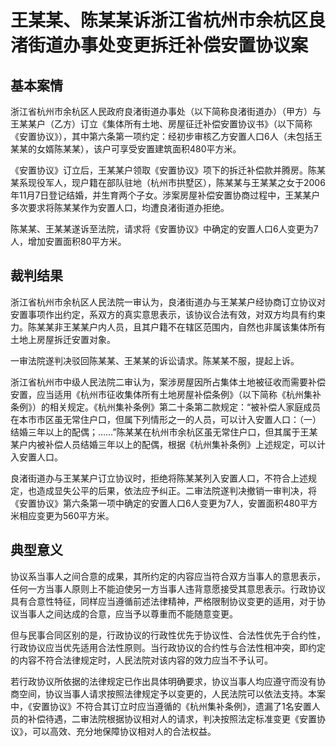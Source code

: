 # 王某某、陈某某诉浙江省杭州市余杭区良渚街道办事处变更拆迁补偿安置协议案
<!-- INFO END -->

## 基本案情

浙江省杭州市余杭区人民政府良渚街道办事处（以下简称良渚街道办）（甲方）与王某某户（乙方）订立《集体所有土地、房屋征迁补偿安置协议书》（以下简称《安置协议》），其中第六条第一项约定：经初步审核乙方安置人口6人（未包括王某某的女婿陈某某），该户可享受安置建筑面积480平方米。

《安置协议》订立后，王某某户领取《安置协议》项下的拆迁补偿款并腾房。陈某某系现役军人，现户籍在部队驻地（杭州市拱墅区），陈某某与王某某之女于2006年11月7日登记结婚，并生育两个子女。涉案房屋补偿安置协商过程中，王某某户多次要求将陈某某作为安置人口，均遭良渚街道办拒绝。

陈某某、王某某遂诉至法院，请求将《安置协议》中确定的安置人口6人变更为7人，增加安置面积80平方米。

## 裁判结果

浙江省杭州市余杭区人民法院一审认为，良渚街道办与王某某户经协商订立协议对安置事项作出约定，系双方的真实意思表示，该协议合法有效，对双方均具有约束力。陈某某非王某某户内人员，且其户籍不在辖区范围内，自然也非属该集体所有土地上房屋拆迁安置对象。

一审法院遂判决驳回陈某某、王某某的诉讼请求。陈某某不服，提起上诉。

浙江省杭州市中级人民法院二审认为，案涉房屋因所占集体土地被征收而需要补偿安置，应当适用《杭州市征收集体所有土地房屋补偿条例》（以下简称《杭州集补条例》）的相关规定。《杭州集补条例》第二十条第二款规定：“被补偿人家庭成员在本市市区虽无常住户口，但属下列情形之一的人员，可以计入安置人口：（一）结婚三年以上的配偶；……”陈某某在杭州市余杭区虽无常住户口，但其属于王某某户内被补偿人员结婚三年以上的配偶，根据《杭州集补条例》上述规定，可以计入安置人口。

良渚街道办与王某某户订立协议时，拒绝将陈某某列入安置人口，不符合上述规定，也造成显失公平的后果，依法应予纠正。二审法院遂判决撤销一审判决，将《安置协议》第六条第一项中确定的安置人口6人变更为7人，安置面积480平方米相应变更为560平方米。



## 典型意义

协议系当事人之间合意的成果，其所约定的内容应当符合双方当事人的意思表示，任何一方当事人原则上不能迫使另一方当事人违背意愿接受其意思表示。行政协议具有合意性特征，同样应当遵循前述法律精神，严格限制协议变更的适用，对于协议当事人之间达成的合意，应当予以尊重而不能随意变更。

但与民事合同区别的是，行政协议的行政性优先于协议性、合法性优先于合约性，行政协议应当优先适用合法性原则。当行政协议的合约性与合法性相冲突，即约定的内容不符合法律规定时，人民法院对该内容的效力应当不予认可。

若行政协议所依据的法律规定已作出具体明确要求，协议当事人均应遵守而没有协商空间，协议当事人请求按照法律规定予以变更的，人民法院可以依法支持。本案中，《安置协议》不符合其订立时应当遵循的《杭州集补条例》，遗漏了1名安置人员的补偿待遇，二审法院根据协议相对人的请求，判决按照法定标准变更《安置协议》，可以高效、充分地保障协议相对人的合法权益。



